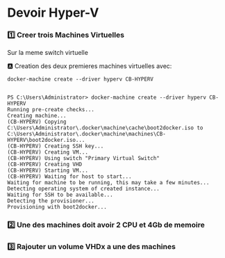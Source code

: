 # Devoir Hyper-V

### :one: Creer trois Machines Virtuelles

Sur la meme switch virtuelle

:a: Creation des deux premieres machines virtuelles avec:

```
docker-machine create --driver hyperv CB-HYPERV


PS C:\Users\Administrator> docker-machine create --driver hyperv CB-HYPERV
Running pre-create checks...
Creating machine...
(CB-HYPERV) Copying C:\Users\Administrator\.docker\machine\cache\boot2docker.iso to C:\Users\Administrator\.docker\machine\machines\CB-HYPERV\boot2docker.iso...
(CB-HYPERV) Creating SSH key...
(CB-HYPERV) Creating VM...
(CB-HYPERV) Using switch "Primary Virtual Switch"
(CB-HYPERV) Creating VHD
(CB-HYPERV) Starting VM...
(CB-HYPERV) Waiting for host to start...
Waiting for machine to be running, this may take a few minutes...
Detecting operating system of created instance...
Waiting for SSH to be available...
Detecting the provisioner...
Provisioning with boot2docker...

```


### :two: Une des machines doit avoir 2 CPU et 4Gb de memoire

### :three: Rajouter un volume VHDx a une des machines
